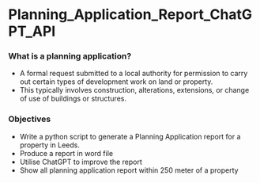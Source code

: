 # Planning_Application_Report_ChatGPT_API

### What is a planning application?
- A formal request submitted to a local authority for permission to carry out certain types of development work on land or property.
- This typically involves construction, alterations, extensions, or change of use of buildings or structures.

### Objectives
- Write a python script to generate a Planning Application report for a property in Leeds.
- Produce a report in word file
- Utilise ChatGPT to improve the report
- Show all planning application report within 250 meter of a property



